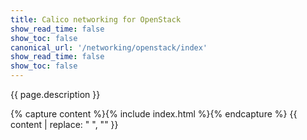 ```yaml
---
title: Calico networking for OpenStack
show_read_time: false
show_toc: false
canonical_url: '/networking/openstack/index'
show_read_time: false
show_toc: false
---
```


{{ page.description }}

{% capture content %}{% include index.html %}{% endcapture %}
{{ content | replace: "    ", "" }}
